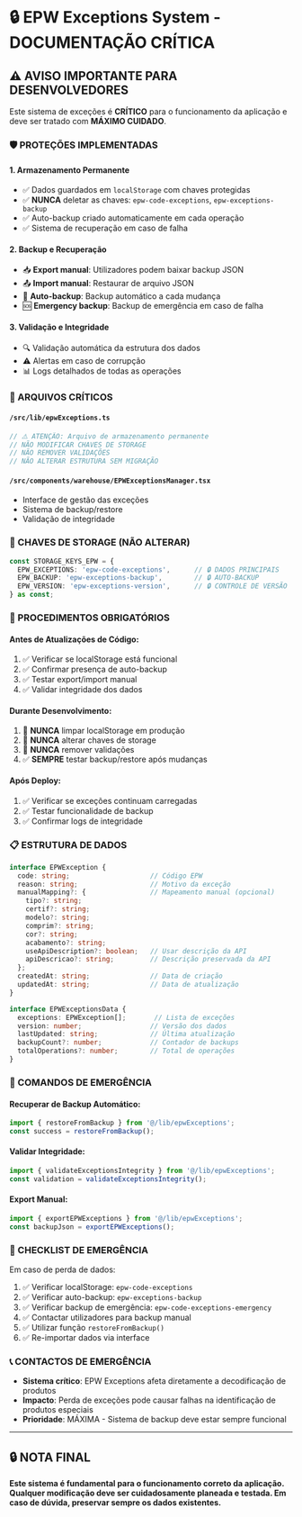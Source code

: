 # 🔒 EPW Exceptions System - DOCUMENTAÇÃO CRÍTICA

## ⚠️ AVISO IMPORTANTE PARA DESENVOLVEDORES

Este sistema de exceções é **CRÍTICO** para o funcionamento da aplicação e deve ser tratado com **MÁXIMO CUIDADO**.

### 🛡️ PROTEÇÕES IMPLEMENTADAS

#### 1. **Armazenamento Permanente**
- ✅ Dados guardados em `localStorage` com chaves protegidas
- ✅ **NUNCA** deletar as chaves: `epw-code-exceptions`, `epw-exceptions-backup`
- ✅ Auto-backup criado automaticamente em cada operação
- ✅ Sistema de recuperação em caso de falha

#### 2. **Backup e Recuperação**
- 📥 **Export manual**: Utilizadores podem baixar backup JSON
- 📤 **Import manual**: Restaurar de arquivo JSON
- 🔄 **Auto-backup**: Backup automático a cada mudança
- 🆘 **Emergency backup**: Backup de emergência em caso de falha

#### 3. **Validação e Integridade**
- 🔍 Validação automática da estrutura dos dados
- ⚠️ Alertas em caso de corrupção
- 📊 Logs detalhados de todas as operações

### 📁 ARQUIVOS CRÍTICOS

#### `/src/lib/epwExceptions.ts`
```typescript
// ⚠️ ATENÇÃO: Arquivo de armazenamento permanente
// NÃO MODIFICAR CHAVES DE STORAGE
// NÃO REMOVER VALIDAÇÕES
// NÃO ALTERAR ESTRUTURA SEM MIGRAÇÃO
```

#### `/src/components/warehouse/EPWExceptionsManager.tsx`
- Interface de gestão das exceções
- Sistema de backup/restore
- Validação de integridade

### 🔐 CHAVES DE STORAGE (NÃO ALTERAR)

```typescript
const STORAGE_KEYS_EPW = {
  EPW_EXCEPTIONS: 'epw-code-exceptions',      // 🔒 DADOS PRINCIPAIS
  EPW_BACKUP: 'epw-exceptions-backup',        // 🔒 AUTO-BACKUP
  EPW_VERSION: 'epw-exceptions-version',      // 🔒 CONTROLE DE VERSÃO
} as const;
```

### 🚨 PROCEDIMENTOS OBRIGATÓRIOS

#### Antes de Atualizações de Código:
1. ✅ Verificar se localStorage está funcional
2. ✅ Confirmar presença de auto-backup
3. ✅ Testar export/import manual
4. ✅ Validar integridade dos dados

#### Durante Desenvolvimento:
1. 🚫 **NUNCA** limpar localStorage em produção
2. 🚫 **NUNCA** alterar chaves de storage
3. 🚫 **NUNCA** remover validações
4. ✅ **SEMPRE** testar backup/restore após mudanças

#### Após Deploy:
1. ✅ Verificar se exceções continuam carregadas
2. ✅ Testar funcionalidade de backup
3. ✅ Confirmar logs de integridade

### 📋 ESTRUTURA DE DADOS

```typescript
interface EPWException {
  code: string;                    // Código EPW
  reason: string;                  // Motivo da exceção
  manualMapping?: {                // Mapeamento manual (opcional)
    tipo?: string;
    certif?: string;
    modelo?: string;
    comprim?: string;
    cor?: string;
    acabamento?: string;
    useApiDescription?: boolean;   // Usar descrição da API
    apiDescricao?: string;         // Descrição preservada da API
  };
  createdAt: string;               // Data de criação
  updatedAt: string;               // Data de atualização
}

interface EPWExceptionsData {
  exceptions: EPWException[];       // Lista de exceções
  version: number;                 // Versão dos dados
  lastUpdated: string;             // Última atualização
  backupCount?: number;            // Contador de backups
  totalOperations?: number;        // Total de operações
}
```

### 🔧 COMANDOS DE EMERGÊNCIA

#### Recuperar de Backup Automático:
```typescript
import { restoreFromBackup } from '@/lib/epwExceptions';
const success = restoreFromBackup();
```

#### Validar Integridade:
```typescript
import { validateExceptionsIntegrity } from '@/lib/epwExceptions';
const validation = validateExceptionsIntegrity();
```

#### Export Manual:
```typescript
import { exportEPWExceptions } from '@/lib/epwExceptions';
const backupJson = exportEPWExceptions();
```

### 🚨 CHECKLIST DE EMERGÊNCIA

Em caso de perda de dados:

1. ✅ Verificar localStorage: `epw-code-exceptions`
2. ✅ Verificar auto-backup: `epw-exceptions-backup`
3. ✅ Verificar backup de emergência: `epw-code-exceptions-emergency`
4. ✅ Contactar utilizadores para backup manual
5. ✅ Utilizar função `restoreFromBackup()`
6. ✅ Re-importar dados via interface

### 📞 CONTACTOS DE EMERGÊNCIA

- **Sistema crítico**: EPW Exceptions afeta diretamente a decodificação de produtos
- **Impacto**: Perda de exceções pode causar falhas na identificação de produtos especiais
- **Prioridade**: MÁXIMA - Sistema de backup deve estar sempre funcional

---

## 🔒 NOTA FINAL

**Este sistema é fundamental para o funcionamento correto da aplicação. Qualquer modificação deve ser cuidadosamente planeada e testada. Em caso de dúvida, preservar sempre os dados existentes.**